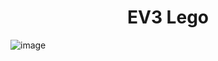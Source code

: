 <h1 align="center">
EV3 Lego
</h1>

![image](https://user-images.githubusercontent.com/95764952/229031866-8ca9e6c0-b630-4f1b-884d-1cbae7d2e193.png)

